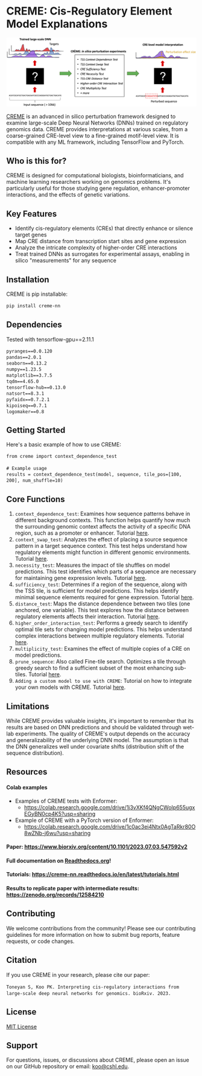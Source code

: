 # CREME: Cis-Regulatory Element Model Explanations

<img src="img/creme_overview.png" alt="CREME Overview" width="900"/>

[CREME](https://www.youtube.com/watch?v=PBwAxmrE194) is an advanced in silico perturbation framework designed to examine large-scale Deep Neural Networks (DNNs) trained on regulatory genomics data. CREME provides interpretations at various scales, from a coarse-grained CRE-level view to a fine-grained motif-level view. It is compatible with any ML framework, including TensorFlow and PyTorch. 

## Who is this for?

CREME is designed for computational biologists, bioinformaticians, and machine learning researchers working on genomics problems. It's particularly useful for those studying gene regulation, enhancer-promoter interactions, and the effects of genetic variations.

## Key Features

- Identify cis-regulatory elements (CREs) that directly enhance or silence target genes
- Map CRE distance from transcription start sites and gene expression
- Analyze the intricate complexity of higher-order CRE interactions
- Treat trained DNNs as surrogates for experimental assays, enabling in silico "measurements" for any sequence

## Installation

CREME is pip installable:

```bash
pip install creme-nn
```

## Dependencies

Tested with tensorflow-gpu==2.11.1 

```
pyranges==0.0.120
pandas==2.0.1
seaborn==0.13.2
numpy==1.23.5
matplotlib==3.7.5
tqdm==4.65.0
tensorflow-hub==0.13.0  
natsort==8.3.1
pyfaidx==0.7.2.1
kipoiseq==0.7.1
logomaker==0.8
```

## Getting Started

Here's a basic example of how to use CREME:
```
from creme import context_dependence_test

# Example usage
results = context_dependence_test(model, sequence, tile_pos=[100, 200], num_shuffle=10)
```

## Core Functions

1. `context_dependence_test`: Examines how sequence patterns behave in different background contexts. This function helps quantify how much the surrounding genomic context affects the activity of a specific DNA region, such as a promoter or enhancer. Tutorial [here](https://creme-nn.readthedocs.io/en/latest/tutorials/context_dependence.html).
2. `context_swap_test`: Analyzes the effect of placing a source sequence pattern in a target sequence context. This test helps understand how regulatory elements might function in different genomic environments. Tutorial [here](https://creme-nn.readthedocs.io/en/latest/tutorials/context_swap.html).
3. `necessity_test`: Measures the impact of tile shuffles on model predictions. This test identifies which parts of a sequence are necessary for maintaining gene expression levels. Tutorial [here](https://creme-nn.readthedocs.io/en/latest/tutorials/necessity_test.html).
4. `sufficiency_test`: Determines if a region of the sequence, along with the TSS tile, is sufficient for model predictions. This helps identify minimal sequence elements required for gene expression. Tutorial [here](https://creme-nn.readthedocs.io/en/latest/tutorials/sufficiency_test_and_fine_tile_search.html).
5. `distance_test`: Maps the distance dependence between two tiles (one anchored, one variable). This test explores how the distance between regulatory elements affects their interaction. Tutorial [here](https://creme-nn.readthedocs.io/en/latest/tutorials/distance_test.html).
6. `higher_order_interaction_test`: Performs a greedy search to identify optimal tile sets for changing model predictions. This helps understand complex interactions between multiple regulatory elements. Tutorial [here](https://creme-nn.readthedocs.io/en/latest/tutorials/higher_order_interaction_test.html).
7. `multiplicity_test`: Examines the effect of multiple copies of a CRE on model predictions.
8. `prune_sequence`: Also called Fine-tile search. Optimizes a tile through greedy search to find a sufficient subset of the most enhancing sub-tiles. Tutorial [here](https://creme-nn.readthedocs.io/en/latest/tutorials/sufficiency_test_and_fine_tile_search.html#Fine-tile-search).
9. `Adding a custom model to use with CREME`: Tutorial on how to integrate your own models with CREME. Tutorial [here](https://creme-nn.readthedocs.io/en/latest/tutorials/adding_a_custom_model.html).

## Limitations
While CREME provides valuable insights, it's important to remember that its results are based on DNN predictions and should be validated through wet-lab experiments. The quality of CREME's output depends on the accuracy and generalizability of the underlying DNN model. The assumption is that the DNN generalizes well under covariate shifts (distribution shift of the sequence distribution).

## Resources


#### Colab examples

* Examples of CREME tests with Enformer:
    * https://colab.research.google.com/drive/1j3vXKf4QNgCWoIp655ugxEGyBN0cp4K5?usp=sharing
* Example of CREME with a PyTorch version of Enformer:
    * https://colab.research.google.com/drive/1c0ac3ei4Ntx0AgTaRkr80O8wZNb-j6wu?usp=sharing

#### Paper: https://www.biorxiv.org/content/10.1101/2023.07.03.547592v2

#### Full documentation on [Readthedocs.org](https://creme-nn.readthedocs.io/en/latest/index.html)!

#### Tutorials: https://creme-nn.readthedocs.io/en/latest/tutorials.html

#### Results to replicate paper with intermediate results: https://zenodo.org/records/12584210 

## Contributing
We welcome contributions from the community! Please see our contributing guidelines for more information on how to submit bug reports, feature requests, or code changes.

## Citation
If you use CREME in your research, please cite our paper:

`
Toneyan S, Koo PK. Interpreting cis-regulatory interactions from large-scale deep neural networks for genomics. bioRxiv. 2023.
`

## License
[MIT License](https://github.com/p-koo/creme-nn/blob/master/LICENSE)


## Support
For questions, issues, or discussions about CREME, please open an issue on our GitHub repository or email: koo@cshl.edu. 
